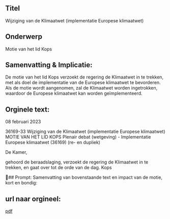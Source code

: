## Titel
Wijziging van de Klimaatwet (implementatie Europese klimaatwet)
## Onderwerp
Motie van het lid Kops
## Samenvatting & Implicatie:

De motie van het lid Kops verzoekt de regering de Klimaatwet in te trekken, met als doel de implementatie van de Europese klimaatwet te bevorderen. Als de motie wordt aangenomen, zal de Klimaatwet worden ingetrokken, waardoor de Europese klimaatwet kan worden geïmplementeerd.
## Orginele text:


08 februari 2023

36169-33
Wijziging van de Klimaatwet (implementatie Europese klimaatwet)
MOTIE VAN HET LID KOPS
Plenair debat (wetgeving) - Implementatie Europese klimaatwet (36169) (re- en dupliek)

De Kamer,

gehoord de beraadslaging,
verzoekt de regering de Klimaatwet in te trekken,
en gaat over tot de orde van de dag.
Kops

## Prompt:
Samenvatting van bovenstaande text en impact van de motie, kort en bondig:

## url naar orgineel:
[pdf](https://gegevensmagazijn.tweedekamer.nl/OData/v4/2.0/Document(ea6e2e21-c031-4ca4-8e5c-1aa004fee859)/resource)
